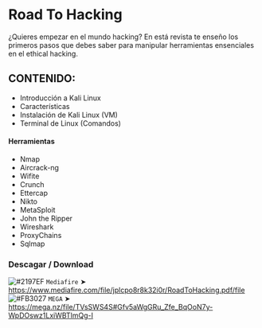# Road To Hacking
¿Quieres empezar en el mundo hacking? En está revista te enseño los primeros pasos que debes saber para manipular herramientas ensenciales en el ethical hacking.

## CONTENIDO:
- Introducción a Kali Linux
- Características
- Instalación de Kali Linux (VM)
- Terminal de Linux (Comandos)
#### Herramientas
- Nmap
- Aircrack-ng
- Wifite
- Crunch
- Ettercap
- Nikto
- MetaSploit
- John the Ripper
- Wireshark
- ProxyChains
- Sqlmap

### Descagar / Download

![#2197EF](https://via.placeholder.com/15/2197EF/000000?text=+) `Mediafire`
➤ https://www.mediafire.com/file/jplcpo8r8k32i0r/RoadToHacking.pdf/file
![#FB3027](https://via.placeholder.com/15/FB3027/000000?text=+) `MEGA`
➤ https://mega.nz/file/TVsSWS4S#Gfv5aWgGRu_Zfe_BqOoN7y-WpDOswz1LxiWBTlmQg-I
